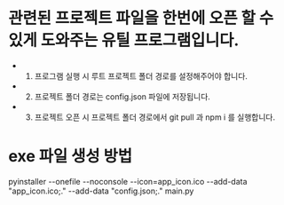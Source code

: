 # 관련된 프로젝트 파일을 한번에 오픈 할 수 있게 도와주는 유틸 프로그램입니다.

- 1. 프로그램 실행 시 루트 프로젝트 폴더 경로를 설정해주어야 합니다.
- 2. 프로젝트 폴더 경로는 config.json 파일에 저장됩니다.
- 3. 프로젝트 오픈 시 프로젝트 폴더 경로에서 git pull 과 npm i 를 실행합니다.


# exe 파일 생성 방법
pyinstaller --onefile --noconsole --icon=app_icon.ico --add-data "app_icon.ico;." --add-data "config.json;." main.py

